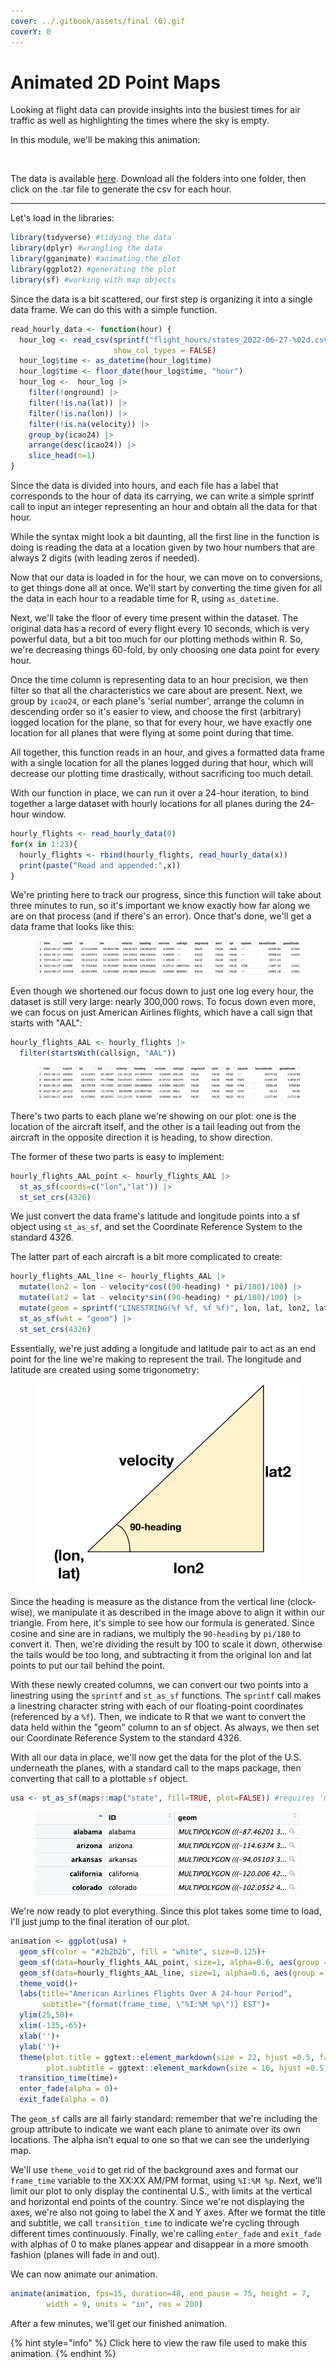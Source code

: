 ```yaml
---
cover: ../.gitbook/assets/final (6).gif
coverY: 0
---
```


# Animated 2D Point Maps

Looking at flight data can provide insights into the busiest times for air traffic as well as highlighting the times where the sky is empty.&#x20;

In this module, we'll be making this animation:

<figure><img src="../.gitbook/assets/final (18).gif" alt="" width="563"><figcaption></figcaption></figure>

The data is available [here](https://opensky-network.org/datasets/states/2022-06-27/). Download all the folders into one folder, then click on the .tar file to generate the csv for each hour.

***

Let's load in the libraries:

```r
library(tidyverse) #tidying the data
library(dplyr) #wrangling the data
library(gganimate) #animating the plot
library(ggplot2) #generating the plot
library(sf) #working with map objects
```

Since the data is a bit scattered, our first step is organizing it into a single data frame. We can do this with a simple function.

```r
read_hourly_data <- function(hour) {
  hour_log <- read_csv(sprintf("flight_hours/states_2022-06-27-%02d.csv/states_2022-06-27-%02d.csv", hour, hour),
                       show_col_types = FALSE) 
  hour_log$time <- as_datetime(hour_log$time)
  hour_log$time <- floor_date(hour_log$time, "hour")
  hour_log <-  hour_log |> 
    filter(!onground) |> 
    filter(!is.na(lat)) |> 
    filter(!is.na(lon)) |> 
    filter(!is.na(velocity)) |> 
    group_by(icao24) |> 
    arrange(desc(icao24)) |>
    slice_head(n=1)
}
```

Since the data is divided into hours, and each file has a label that corresponds to the hour of data its carrying, we can write a simple sprintf call to input an integer representing an hour and obtain all the data for that hour.&#x20;

While the syntax might look a bit daunting, all the first line in the function is doing is reading the data at a location given by two hour numbers that are always 2 digits (with leading zeros if needed).&#x20;

Now that our data is loaded in for the hour, we can move on to conversions, to get things done all at once. We'll start by converting the time given for all the data in each hour to a readable time for R, using `as_datetime`.&#x20;

Next, we'll take the floor of every time present within the dataset. The original data has a record of every flight every 10 seconds, which is very powerful data, but a bit too much for our plotting methods within R. So, we're decreasing things 60-fold, by only choosing one data point for every hour.&#x20;

Once the time column is representing data to an hour precision, we then filter so that all the characteristics we care about are present. Next, we group by `icao24`, or each plane's 'serial number', arrange the column in descending order so it's easier to view, and choose the first (arbitrary) logged location for the plane, so that for every hour, we have exactly one location for all planes that were flying at some point during that time.

All together, this function reads in an hour, and gives a formatted data frame with a single location for all the planes logged during that hour, which will decrease our plotting time drastically, without sacrificing too much detail.

With our function in place, we can run it over a 24-hour iteration, to bind together a large dataset with hourly locations for all planes during the 24-hour window.

```r
hourly_flights <- read_hourly_data(0)
for(x in 1:23){
  hourly_flights <- rbind(hourly_flights, read_hourly_data(x))
  print(paste("Read and appended:",x))
}
```

We're printing here to track our progress, since this function will take about three minutes to run, so it's important we know exactly how far along we are on that process (and if there's an error). Once that's done, we'll get a data frame that looks like this:

<figure><img src="../.gitbook/assets/image (14) (1) (1).png" alt=""><figcaption></figcaption></figure>

Even though we shortened our focus down to just one log every hour, the dataset is still very large: nearly 300,000 rows. To focus down even more, we can focus on just American Airlines flights, which have a call sign that starts with "AAL":

```r
hourly_flights_AAL <- hourly_flights |> 
  filter(startsWith(callsign, "AAL"))
```

<figure><img src="../.gitbook/assets/image (15) (1) (1).png" alt=""><figcaption></figcaption></figure>

There's two parts to each plane we're showing on our plot: one is the location of the aircraft itself, and the other is a tail leading out from the aircraft in the opposite direction it is heading, to show direction.

The former of these two parts is easy to implement:

```r
hourly_flights_AAL_point <- hourly_flights_AAL |> 
  st_as_sf(coords=c("lon","lat")) |> 
  st_set_crs(4326)
```

We just convert the data frame's latitude and longitude points into a sf object using `st_as_sf`, and set the Coordinate Reference System to the standard 4326.

The latter part of each aircraft is a bit more complicated to create:

```r
hourly_flights_AAL_line <- hourly_flights_AAL |> 
  mutate(lon2 = lon - velocity*cos((90-heading) * pi/180)/100) |> 
  mutate(lat2 = lat - velocity*sin((90-heading) * pi/180)/100) |> 
  mutate(geom = sprintf("LINESTRING(%f %f, %f %f)", lon, lat, lon2, lat2)) |> 
  st_as_sf(wkt = "geom") |> 
  st_set_crs(4326)
```

Essentially, we're just adding a longitude and latitude pair to act as an end point for the line we're making to represent the trail. The longitude and latitude are created using some trigonometry:

<figure><img src="../.gitbook/assets/rough1 (1).svg" alt=""><figcaption></figcaption></figure>

Since the heading is measure as the distance from the vertical line (clock-wise), we manipulate it as described in the image above to align it within our triangle. From here, it's simple to see how our formula is generated. Since cosine and sine are in radians, we multiply the `90-heading` by `pi/180` to convert it. Then, we're dividing the result by 100 to scale it down, otherwise the tails would be too long, and subtracting it from the original lon and lat points to put our tail behind the point.

With these newly created columns, we can convert our two points into a linestring using the `sprintf` and `st_as_sf` functions. The `sprintf` call makes a linestring character string with each of our floating-point coordinates (referenced by a `%f`). Then, we indicate to R that we want to convert the data held within the "geom" column to an sf object. As always, we then set our Coordinate Reference System to the standard 4326.

With all our data in place, we'll now get the data for the plot of the U.S. underneath the planes, with a standard call to the maps package, then converting that call to a plottable `sf` object.

```r
usa <- st_as_sf(maps::map("state", fill=TRUE, plot=FALSE)) #requires 'maps' package is installed
```

<figure><img src="../.gitbook/assets/image (16) (1).png" alt=""><figcaption></figcaption></figure>

We're now ready to plot everything. Since this plot takes some time to load, I'll just jump to the final iteration of our plot.

```r
animation <- ggplot(usa) +
  geom_sf(color = "#2b2b2b", fill = "white", size=0.125)+
  geom_sf(data=hourly_flights_AAL_point, size=1, alpha=0.6, aes(group = icao24))+
  geom_sf(data=hourly_flights_AAL_line, size=1, alpha=0.6, aes(group = icao24))+
  theme_void()+
  labs(title="American Airlines Flights Over A 24-hour Period", 
       subtitle="{format(frame_time, \"%I:%M %p\")} EST")+
  ylim(25,50)+
  xlim(-135,-65)+
  xlab('')+
  ylab('')+
  theme(plot.title = ggtext::element_markdown(size = 22, hjust =0.5, face = "bold"), 
        plot.subtitle = ggtext::element_markdown(size = 16, hjust =0.5, face = "bold"))+
  transition_time(time)+
  enter_fade(alpha = 0)+
  exit_fade(alpha = 0)
```

The `geom_sf` calls are all fairly standard: remember that we're including the group attribute to indicate we want each plane to animate over its own locations. The alpha isn't equal to one so that we can see the underlying map.&#x20;

We'll use `theme_void` to get rid of the background axes and format our `frame_time` variable to the XX:XX AM/PM format, using `%I:%M %p`. Next, we'll limit our plot to only display the continental U.S., with limits at the vertical and horizontal end points of the country. Since we're not displaying the axes, we're also not going to label the X and Y axes. After we format the title and subtitle, we call `transition_time` to indicate we're cycling through different times continuously. Finally, we're calling `enter_fade` and `exit_fade` with alphas of 0 to make planes appear and disappear in a more smooth fashion (planes will fade in and out).

We can now animate our animation.&#x20;

```r
animate(animation, fps=15, duration=48, end_pause = 75, height = 7,
        width = 9, units = "in", res = 200)
```

After a few minutes, we'll get our finished animation.

{% hint style="info" %}
Click here to view the raw file used to make this animation.
{% endhint %}
